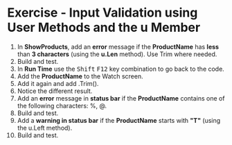﻿# Exercise - Input Validation using User Methods and the u Member 


1.	In **ShowProducts**, add an **error** message if the **ProductName** has **less** than **3 characters** (using the **u.Len** method). Use Trim where needed.
1.  Build and test.
1.  In **Run Time** use the <kbd>Shift</kbd> <kbd>F12</kbd> key combination to go back to the code.
1.  Add the **ProductName** to the Watch screen.
1.  Add it again and add .Trim().
1.  Notice the different result.
1.	Add an **error** message in **status bar** if the **ProductName** contains one of the following characters: %, @.
1.  Build and test.
1.	Add a **warning in status bar** if the **ProductName** starts with **"T"** (using the u.Left method).
1.	Build and test.



